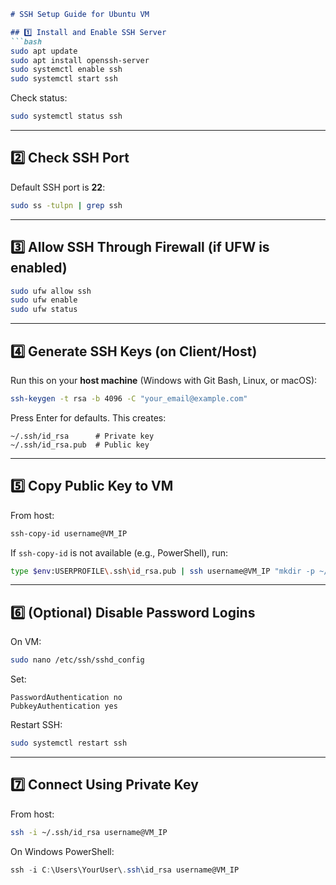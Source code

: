 ````markdown
# SSH Setup Guide for Ubuntu VM

## 1️⃣ Install and Enable SSH Server
```bash
sudo apt update
sudo apt install openssh-server
sudo systemctl enable ssh
sudo systemctl start ssh
````

Check status:

```bash
sudo systemctl status ssh
```

---

## 2️⃣ Check SSH Port

Default SSH port is **22**:

```bash
sudo ss -tulpn | grep ssh
```

---

## 3️⃣ Allow SSH Through Firewall (if UFW is enabled)

```bash
sudo ufw allow ssh
sudo ufw enable
sudo ufw status
```

---

## 4️⃣ Generate SSH Keys (on Client/Host)

Run this on your **host machine** (Windows with Git Bash, Linux, or macOS):

```bash
ssh-keygen -t rsa -b 4096 -C "your_email@example.com"
```

Press Enter for defaults. This creates:

```
~/.ssh/id_rsa      # Private key
~/.ssh/id_rsa.pub  # Public key
```

---

## 5️⃣ Copy Public Key to VM

From host:

```bash
ssh-copy-id username@VM_IP
```

If `ssh-copy-id` is not available (e.g., PowerShell), run:

```bash
type $env:USERPROFILE\.ssh\id_rsa.pub | ssh username@VM_IP "mkdir -p ~/.ssh && chmod 700 ~/.ssh && cat >> ~/.ssh/authorized_keys && chmod 600 ~/.ssh/authorized_keys"
```

---

## 6️⃣ (Optional) Disable Password Logins

On VM:

```bash
sudo nano /etc/ssh/sshd_config
```

Set:

```
PasswordAuthentication no
PubkeyAuthentication yes
```

Restart SSH:

```bash
sudo systemctl restart ssh
```

---

## 7️⃣ Connect Using Private Key

From host:

```bash
ssh -i ~/.ssh/id_rsa username@VM_IP
```

On Windows PowerShell:

```powershell
ssh -i C:\Users\YourUser\.ssh\id_rsa username@VM_IP
```
